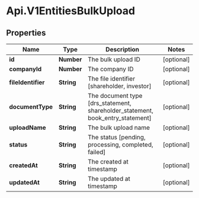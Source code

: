 # Api.V1EntitiesBulkUpload

## Properties

Name | Type | Description | Notes
------------ | ------------- | ------------- | -------------
**id** | **Number** | The bulk upload ID | [optional] 
**companyId** | **Number** | The company ID | [optional] 
**fileIdentifier** | **String** | The file identifier [shareholder, investor] | [optional] 
**documentType** | **String** | The document type [drs_statement, shareholder_statement, book_entry_statement] | [optional] 
**uploadName** | **String** | The bulk upload name | [optional] 
**status** | **String** | The status [pending, processing, completed, failed] | [optional] 
**createdAt** | **String** | The created at timestamp | [optional] 
**updatedAt** | **String** | The updated at timestamp | [optional] 


